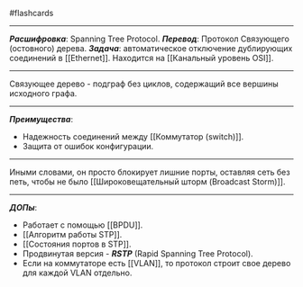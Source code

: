 #flashcards
***
***Расшифровка***: Spanning Tree Protocol.
***Перевод***: Протокол Связующего (остовного) дерева.
***Задача***: автоматическое отключение дублирующих соединений в [[Ethernet]].
Находится на [[Канальный уровень OSI]].
***
Связующее дерево - подграф без циклов, содержащий все вершины исходного графа.
***
***Преимущества***:
- Надежность соединений между [[Коммутатор (switch)]].
- Защита от ошибок конфигурации.
***
Иными словами, он просто блокирует лишние порты, оставляя сеть без петь, чтобы не было [[Широковещательный шторм (Broadcast Storm)]].
***
***ДОПы***:
- Работает с помощью [[BPDU]].
- [[Алгоритм работы STP]].
- [[Состояния портов в STP]].
- Продвинутая версия - ***RSTP*** (Rapid Spanning Tree Protocol).
- Если на коммутаторе есть [[VLAN]], то протокол строит свое дерево для каждой VLAN отдельно.
<!--SR:!2025-10-07,8,250-->